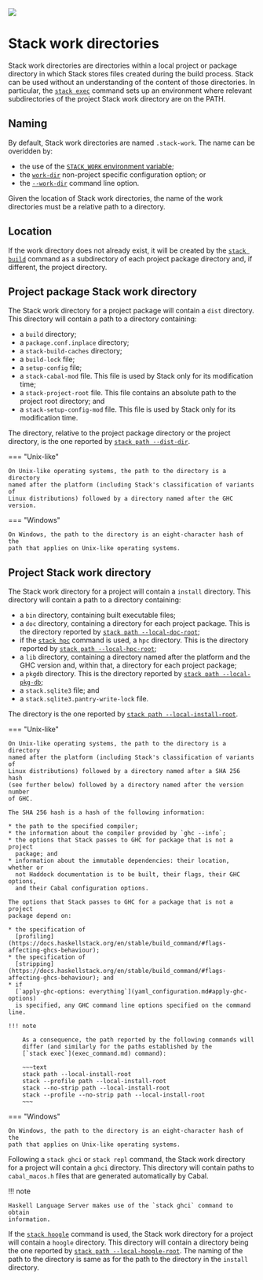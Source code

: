 <div class="hidden-warning"><a href="https://docs.haskellstack.org/"><img src="https://cdn.jsdelivr.net/gh/commercialhaskell/stack/doc/img/hidden-warning.svg"></a></div>

# Stack work directories

Stack work directories are directories within a local project or package
directory in which Stack stores files created during the build process. Stack
can be used without an understanding of the content of those directories. In
particular, the [`stack exec`](exec_command.md) command sets up an environment
where relevant subdirectories of the project Stack work directory are on the
PATH.

## Naming

By default, Stack work directories are named `.stack-work`. The name can be
overidden by:

* the use of the
  [`STACK_WORK` environment variable](environment_variables.md#stack_work);
* the [`work-dir`](yaml_configuration.md#work-dir) non-project specific
  configuration option; or
* the [`--work-dir`](global_flags.md#-work-dir-option) command line option.

Given the location of Stack work directories, the name of the work directories
must be a relative path to a directory.

## Location

If the work directory does not already exist, it will be created by the
[`stack build`](build_command.md) command as a subdirectory of each project
package directory and, if different, the project directory.

## Project package Stack work directory

The Stack work directory for a project package will contain a `dist` directory.
This directory will contain a path to a directory containing:

* a `build` directory;
* a `package.conf.inplace` directory;
* a `stack-build-caches` directory;
* a `build-lock` file;
* a `setup-config` file;
* a `stack-cabal-mod` file. This file is used by Stack only for its modification
  time;
* a `stack-project-root` file. This file contains an absolute path to the
  project root directory; and
* a `stack-setup-config-mod` file. This file is used by Stack only for its
  modification time.

The directory, relative to the project package directory or the project
directory, is the one reported by [`stack path --dist-dir`](path_command.md).

=== "Unix-like"

    On Unix-like operating systems, the path to the directory is a directory
    named after the platform (including Stack's classification of variants of
    Linux distributions) followed by a directory named after the GHC version.

=== "Windows"

    On Windows, the path to the directory is an eight-character hash of the
    path that applies on Unix-like operating systems.

## Project Stack work directory

The Stack work directory for a project will contain a `install` directory.
This directory will contain a path to a directory containing:

* a `bin` directory, containing built executable files;
* a `doc` directory, containing a directory for each project package. This is
  the directory reported by [`stack path --local-doc-root`](path_command.md);
* if the [`stack hpc`](hpc_command.md) command is used, a `hpc` directory. This
  is the directory reported by [`stack path --local-hpc-root`](path_command.md);
* a `lib` directory, containing a directory named after the platform and the
  GHC version and, within that, a directory for each project package;
* a `pkgdb` directory. This is the directory reported by
  [`stack path --local-pkg-db`](path_command.md);
* a `stack.sqlite3` file; and
* a `stack.sqlite3.pantry-write-lock` file.

The directory is the one reported by
[`stack path --local-install-root`](path_command.md).

=== "Unix-like"

    On Unix-like operating systems, the path to the directory is a directory
    named after the platform (including Stack's classification of variants of
    Linux distributions) followed by a directory named after a SHA 256 hash
    (see further below) followed by a directory named after the version number
    of GHC.

    The SHA 256 hash is a hash of the following information:

    * the path to the specified compiler;
    * the information about the compiler provided by `ghc --info`;
    * the options that Stack passes to GHC for package that is not a project
      package; and
    * information about the immutable dependencies: their location, whether or
      not Haddock documentation is to be built, their flags, their GHC options,
      and their Cabal configuration options.

    The options that Stack passes to GHC for a package that is not a project
    package depend on:

    * the specification of
      [profiling](https://docs.haskellstack.org/en/stable/build_command/#flags-affecting-ghcs-behaviour);
    * the specification of
      [stripping](https://docs.haskellstack.org/en/stable/build_command/#flags-affecting-ghcs-behaviour); and
    * if
      [`apply-ghc-options: everything`](yaml_configuration.md#apply-ghc-options)
      is specified, any GHC command line options specified on the command line.

    !!! note

        As a consequence, the path reported by the following commands will
        differ (and similarly for the paths established by the
        [`stack exec`](exec_command.md) command):

        ~~~text
        stack path --local-install-root
        stack --profile path --local-install-root
        stack --no-strip path --local-install-root
        stack --profile --no-strip path --local-install-root
        ~~~

=== "Windows"

    On Windows, the path to the directory is an eight-character hash of the
    path that applies on Unix-like operating systems.

Following a `stack ghci` or `stack repl` command, the Stack work directory for
a project will contain a `ghci` directory. This directory will contain paths to
`cabal_macos.h` files that are generated automatically by Cabal.

!!! note

    Haskell Language Server makes use of the `stack ghci` command to obtain
    information.

If the [`stack hoogle`](hoogle_command.md) command is used, the Stack work
directory for a project will contain a `hoogle` directory. This directory will
contain a directory being the one reported by
[`stack path --local-hoogle-root`](path_command.md). The naming of the path to
the directory is same as for the path to the directory in the `install`
directory.
